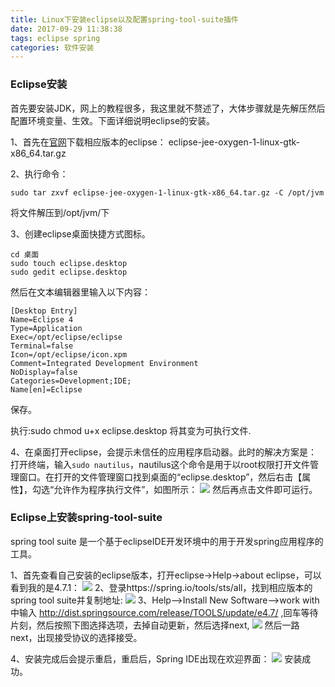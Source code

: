 ```yaml
---
title: Linux下安装eclipse以及配置spring-tool-suite插件
date: 2017-09-29 11:38:38
tags: eclipse spring
categories: 软件安装
---
```

### Eclipse安装
首先要安装JDK，网上的教程很多，我这里就不赘述了，大体步骤就是先解压然后配置环境变量、生效。下面详细说明eclipse的安装。

1、首先在[官网](http://www.eclipse.org/downloads/packages/eclipse-ide-java-ee-developers/oxygen1)下载相应版本的eclipse： eclipse-jee-oxygen-1-linux-gtk-x86_64.tar.gz

2、执行命令：
```
sudo tar zxvf eclipse-jee-oxygen-1-linux-gtk-x86_64.tar.gz -C /opt/jvm
```
将文件解压到/opt/jvm/下

3、创建eclipse桌面快捷方式图标。
```
cd 桌面
sudo touch eclipse.desktop
sudo gedit eclipse.desktop
```
然后在文本编辑器里输入以下内容：
```
[Desktop Entry]
Name=Eclipse 4
Type=Application
Exec=/opt/eclipse/eclipse
Terminal=false
Icon=/opt/eclipse/icon.xpm
Comment=Integrated Development Environment
NoDisplay=false
Categories=Development;IDE;
Name[en]=Eclipse
```
保存。

执行:sudo chmod u+x eclipse.desktop 将其变为可执行文件.

4、在桌面打开eclipse，会提示未信任的应用程序启动器。此时的解决方案是：
打开终端，输入`sudo nautilus`，nautilus这个命令是用于以root权限打开文件管理窗口。在打开的文件管理窗口找到桌面的“eclipse.desktop”，然后右击【属性】，勾选“允许作为程序执行文件”，如图所示：
![](/images/eclipse权限.png)
然后再点击文件即可运行。

### Eclipse上安装spring-tool-suite
spring tool suite 是一个基于eclipseIDE开发环境中的用于开发spring应用程序的工具。

1、首先查看自己安装的eclipse版本，打开eclipse->Help->about eclipse，可以看到我的是4.7.1：
![](/images/eclipse版本.png)
2、登录https://spring.io/tools/sts/all，找到相应版本的spring tool suite并复制地址:
![](/images/spring版本.png)
3、Help-->Install New Software-->work with 中输入	http://dist.springsource.com/release/TOOLS/update/e4.7/ ,回车等待片刻，然后按照下图选择选项，去掉自动更新，然后选择next,
![](/images/springAdd.png)
然后一路next，出现接受协议的选择接受。

4、安装完成后会提示重启，重启后，Spring IDE出现在欢迎界面：
![](/images/springSuccess.png)
安装成功。

